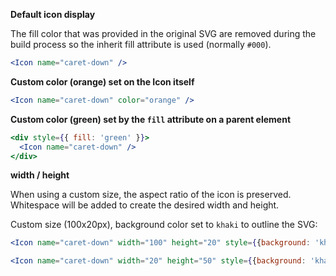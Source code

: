 **Default icon display**

The fill color that was provided in the original SVG are removed during the build process so the inherit fill attribute is used (normally `#000`). 

```jsx
<Icon name="caret-down" />
```

**Custom color (orange) set on the Icon itself**
```jsx
<Icon name="caret-down" color="orange" />
```

**Custom color (green) set by the `fill` attribute on a parent element**
```jsx
<div style={{ fill: 'green' }}>
  <Icon name="caret-down" />
</div>
```

**width / height**

When using a custom size, the aspect ratio of the icon is preserved. 
Whitespace will be added to create the desired width and height.

Custom size (100x20px), background color set to `khaki` to outline the SVG:
```jsx
<Icon name="caret-down" width="100" height="20" style={{background: 'khaki', fill: 'navy'}}/>
```

```jsx
<Icon name="caret-down" width="20" height="50" style={{background: 'khaki', fill: 'navy'}}/>
```
